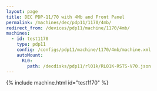 ```yaml
---
layout: page
title: DEC PDP-11/70 with 4Mb and Front Panel
permalink: /machines/dec/pdp11/1170/4mb/
redirect_from: /devices/pdp11/machine/1170/4mb/
machines:
  - id: test1170
    type: pdp11
    config: /configs/pdp11/machine/1170/4mb/machine.xml
    autoMount:
      RL0:
        path: /decdisks/pdp11/rl01k/RL01K-RSTS-V70.json
---
```


{% include machine.html id="test1170" %}

